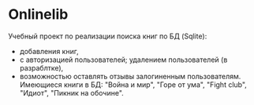 # Onlinelib
Учебный проект по реализации поиска книг по БД (Sqlite):
- добавления книг,
- с авторизацией пользователей; удалением пользователей (в разраблтке),
- возможностью оставлять отзывы залогиненным пользователям.
Имеющиеся книги в БД: "Война и мир", "Горе от ума", "Fight club", "Идиот", "Пикник на обочине".
